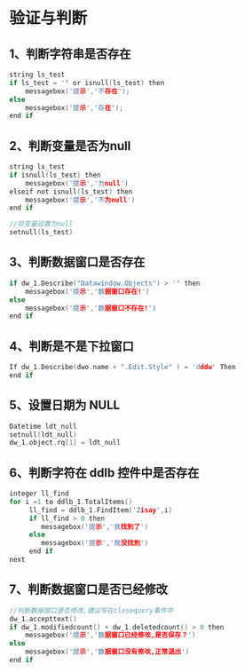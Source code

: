 # 验证与判断

## 1、判断字符串是否存在

```c
string ls_test
if ls_test = '' or isnull(ls_test) then
    messagebox('提示','不存在');
else
    messagebox('提示','存在');
end if
```

## 2、判断变量是否为null

```c
string ls_test
if isnull(ls_test) then
    messagebox('提示','为null')
elseif not isnull(ls_test) then
    messagebox('提示','不为null')
end if

//将变量设置为null
setnull(ls_test)
```

## 3、判断数据窗口是否存在

```c
if dw_1.Describe("Datawindow.Objects") > '' then
    messagebox('提示','数据窗口存在!')
else
    messagebox('提示','数据窗口不存在!')
end if
```

## 4、判断是不是下拉窗口

```c
If dw_1.Describe(dwo.name + ".Edit.Style" ) = 'dddw' Then
end if
```

## 5、设置日期为 NULL

```c
Datetime ldt_null
setnull(ldt_null)
dw_1.object.rq[1] = ldt_null
```

## 6、判断字符在 ddlb 控件中是否存在

```c
integer ll_find
for i =1 to ddlb_1.TotalItems()
	 ll_find = ddlb_1.FindItem('Zisay',i) 
	 if ll_find > 0 then
		messagebox('提示','我找到了')
	 else
		messagebox('提示','我没找到')
	 end if
next
```

## 7、判断数据窗口是否已经修改

```c
//判断数据窗口是否修改,建议写在closequery事件中
dw_1.accepttext()
if dw_1.modifiedcount() + dw_1.deletedcount() > 0 then
	messagebox('提示','数据窗口已经修改,是否保存？')
else
	messagebox('提示','数据窗口没有修改,正常退出')
end if
```

